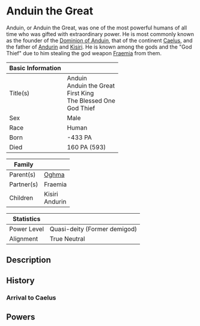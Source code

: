 # Anduin the Great

Anduin, or Anduin the Great, was one of the most powerful humans of all time who was gifted with extraordinary power. He is most commonly known as the founder of the [Dominion of Anduin](../Factions/Nations/dominion_of_anduin.md), that of the continent [Caelus](../Locations/Land/caelus.md), and the father of [Andurin](andurin.md) and [Kisiri](kisiri.md). He is known among the gods and the "God Thief" due to him stealing the god weapon [Fraemia](../Objects/fraemia.md) from them.

| Basic Information | |
| - | - |
| Title(s) | Anduin<br>Anduin the Great<br>First King<br>The Blessed One<br>God Thief |
| Sex | Male |
| Race | Human |
| Born | -433 PA |
| Died | 160 PA (593) |

| Family | |
| - | - |
| Parent(s) | [Oghma](../Factions/Religions/gods.md#deities-of-the-forgotten-realms) |
| Partner(s) | Fraemia |
| Children | Kisiri<br>Andurin |

| Statistics | |
| - | - |
| Power Level | Quasi-deity (Former demigod) |
| Alignment | True Neutral |

## Description

## History

### Arrival to Caelus

## Powers